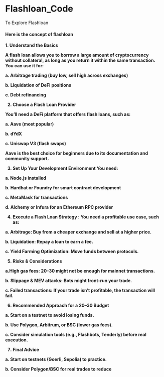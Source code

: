 # Flashloan_Code
To Explore Flashloan

<h4>Here is the concept of flashloan</h4>
<b><p>1. Understand the Basics

A flash loan allows you to borrow a large amount of cryptocurrency without collateral, as long as you return it within the same transaction. You can use it for:

a. Arbitrage trading (buy low, sell high across exchanges)

b. Liquidation of DeFi positions

c. Debt refinancing

2. Choose a Flash Loan Provider

You’ll need a DeFi platform that offers flash loans, such as:

a. Aave (most popular)

b. dYdX

c. Uniswap V3 (flash swaps)

Aave is the best choice for beginners due to its documentation and community support.

3. Set Up Your Development Environment
You need:

a. Node.js installed

b. Hardhat or Foundry for smart contract development

c. MetaMask for transactions

d. Alchemy or Infura for an Ethereum RPC provider

4. Execute a Flash Loan Strategy : You need a profitable use case, such as:

a. Arbitrage: Buy from a cheaper exchange and sell at a higher price.

b. Liquidation: Repay a loan to earn a fee.

c. Yield Farming Optimization: Move funds between protocols.

5. Risks & Considerations

a.High gas fees: $20–$30 might not be enough for mainnet transactions.

b. Slippage & MEV attacks: Bots might front-run your trade.

c. Failed transactions: If your trade isn’t profitable, the transaction will fail.

6. Recommended Approach for a $20–$30 Budget

a. Start on a testnet to avoid losing funds.

b. Use Polygon, Arbitrum, or BSC (lower gas fees).

c. Consider simulation tools (e.g., Flashbots, Tenderly) before real execution.

7. Final Advice

a. Start on testnets (Goerli, Sepolia) to practice.

b. Consider Polygon/BSC for real trades to reduce</p></b>
